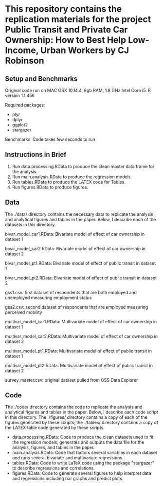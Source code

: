 # This repository contains the replication materials for the project Public Transit and Private Car Ownership: How to Best Help Low-Income, Urban Workers by CJ Robinson

## Setup and Benchmarks

Original code run on MAC OSX 10.14.4, 8gb RAM, 1.8 GHz Intel Core i5. R version 1.1.456 

Required packages:
* plyr
* dplyr
* ggplot2
* stargazer

Benchmarks: Code takes few seconds to run

## Instructions in Brief

1. Run data.processing.RData to produce the clean master data
frame for the analysis.
2. Run main.analysis.RData to produce the regression models.
3. Run tables.RData to produce the LATEX code for Tables.
4. Run figures.RData to produce figures.


## Data

The ./data/ directory
contains the necessary data to replicate the analysis and analytical
figures and tables in the paper. Below, I describe each of the
datasets in this directory.

bivar_model_car1.RData: Bivariate model of effect of car ownership in dataset 1

bivar_model_car2.RData: Bivariate model of effect of car ownership in dataset 2

bivar_model_pt1.RData: Bivariate model of effect of public transit in dataset 1

bivar_model_pt2.RData: Bivariate model of effect of public transit in dataset 2

gss1.csv: first dataset of respondents that are both employed and unemployed measuring employment status

gss2.csv: second dataset of respondents that are employed measuring perceived mobility

multivar_model_car1.RData: Multivariate model of effect of car ownership in dataset 1

multivar_model_car2.RData: Multivariate model of effect of car ownership in dataset 2

multivar_model_pt1.RData: Multivariate model of effect of public transit in dataset 1

multivar_model_pt2.RData: Multivariate model of effect of public transit in dataset 2

survey_master.csv: original dataset pulled from GSS Data Explorer

## Code

The ./code/ directory
contains the code to replicate the analysis and analytical figures
and tables in the paper. Below, I describe each code script in this
directory. The ./figures/ directory contains a copy of each of
the figures generated by these scripts; the ./tables/ directory
contains a copy of the LATEX table code generated by these
scripts.

* data.processing.RData: Code to produce the clean datasets
used to fit the regression models; generates and outputs the
data file for the analysis, figures, and tables in the paper.
* main.analysis.RData: Code that factors several variables in each dataset and runs several bivariate and multivariate regressions.
* tables.RData: Code to write LaTeX code using the package "stargazer" to describe regressions and correlations.
* figures.RData: Code to generate several figures to help interpret data and regressions including bar graphs and predict plots.
